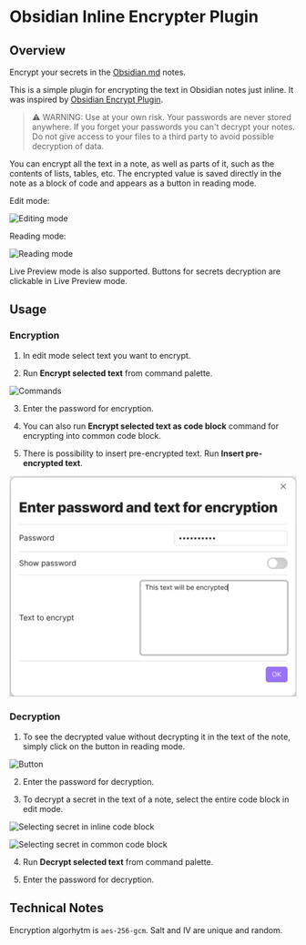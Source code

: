 # Obsidian Inline Encrypter Plugin

## Overview

Encrypt your secrets in the [Obsidian.md](https://obsidian.md/) notes.

This is a simple plugin for encrypting the text in Obsidian notes just inline. It was inspired by [Obsidian Encrypt Plugin](https://github.com/meld-cp/obsidian-encrypt).

> ⚠️ WARNING: Use at your own risk. Your passwords are never stored anywhere. If you forget your passwords you can't decrypt your notes. Do not give access to your files to a third party to avoid possible decryption of data.

You can encrypt all the text in a note, as well as parts of it, such as the contents of lists, tables, etc. The encrypted value is saved directly in the note as a block of code and appears as a button in reading mode.

Edit mode:

![Editing mode](docs/images/screen_01_edit.png)

Reading mode:

![Reading mode](docs/images/screen_02_read.png)

Live Preview mode is also supported. Buttons for secrets decryption are clickable in Live Preview mode.

## Usage

### Encryption

1. In edit mode select text you want to encrypt.

2. Run **Encrypt selected text** from command palette.

![Commands](docs/images/screen_03_command.png)

3. Enter the password for encryption.

4. You can also run **Encrypt selected text as code block** command for encrypting into common code block.

5. There is possibility to insert pre-encrypted text. Run **Insert pre-encrypted text**.

![Insert pre-encrypted text](docs/images/screen_07_insert_pre_encrypted_text.png)

### Decryption

1. To see the decrypted value without decrypting it in the text of the note, simply click on the button in reading mode.

![Button](docs/images/screen_04_button.png)

2. Enter the password for decryption.

3. To decrypt a secret in the text of a note, select the entire code block in edit mode.

![Selecting secret in inline code block](docs/images/screen_05_secret_select.png)

![Selecting secret in common code block](docs/images/screen_06_secret_select_block.png)

4. Run **Decrypt selected text** from command palette.

5. Enter the password for decryption.

## Technical Notes

Encryption algorhytm is `aes-256-gcm`. Salt and IV are unique and random.

